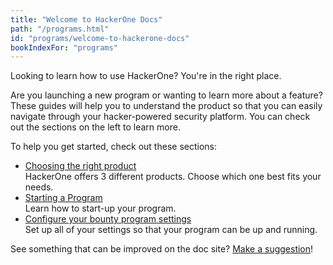 ```yaml
---
title: "Welcome to HackerOne Docs"
path: "/programs.html"
id: "programs/welcome-to-hackerone-docs"
bookIndexFor: "programs"
---
```


Looking to learn how to use HackerOne? You're in the right place.

Are you launching a new program or wanting to learn more about a feature? These guides will help you to understand the product so that you can easily navigate through your hacker-powered security platform. You can check out the sections on the left to learn more.

To help you get started, check out these sections:
* [Choosing the right product](https://hacker0x01.github.io/docs.hackerone.com/programs/overview.html)<br>HackerOne offers 3 different products. Choose which one best fits your needs.</br>
* [Starting a Program](https://hacker0x01.github.io/docs.hackerone.com/programs/program-start-up-guide.html)<br>Learn how to start-up your program.</br> 
* [Configure your bounty program settings](https://hacker0x01.github.io/docs.hackerone.com/programs/start-h1-bounty.html)<br>Set up all of your settings so that your program can be up and running.</br>

See something that can be improved on the doc site? [Make a suggestion](https://hacker0x01.github.io/docs.hackerone.com/programs/edit-the-doc-site.html)!
